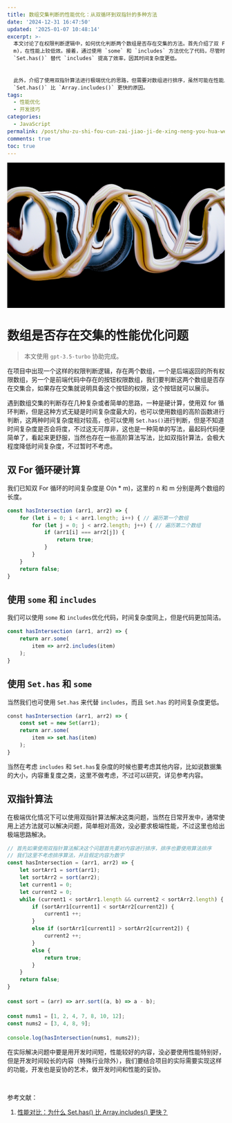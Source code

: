 ```yaml
---
title: 数组交集判断的性能优化：从双循环到双指针的多种方法
date: '2024-12-31 16:47:50'
updated: '2025-01-07 10:48:14'
excerpt: >-
  本文讨论了在权限判断逻辑中，如何优化判断两个数组是否存在交集的方法。首先介绍了双 For 循环的硬计算方法，时间复杂度为 O(n *
  m)，在性能上较低效。接着，通过使用 `some` 和 `includes` 方法优化了代码，尽管时间复杂度未变，但可读性更好。进一步采用
  `Set.has()` 替代 `includes` 提高了效率，因其时间复杂度更低。


  此外，介绍了使用双指针算法进行极端优化的思路，但需要对数组进行排序，虽然可能在性能上更优，但开发时间较长。在实际开发时，应根据项目需求平衡开发时间与性能优化，选择合适的方法进行实现。最后，文章提及了参考文献，解释了
  `Set.has()` 比 `Array.includes()` 更快的原因。
tags:
  - 性能优化
  - 开发技巧
categories:
  - JavaScript
permalink: /post/shu-zu-shi-fou-cun-zai-jiao-ji-de-xing-neng-you-hua-wen-ti-z1kwfix.html
comments: true
toc: true
---
```


![image](https://raw.githubusercontent.com/eeymoo/Eeymoo.github.io/main/images/unsplash-IIc73xHTRTg-20241231164817-xj40z5a.jpg)

# 数组是否存在交集的性能优化问题

> 本文使用 `gpt-3.5-turbo`​ 协助完成。

在项目中出现一个这样的权限判断逻辑，存在两个数组，一个是后端返回的所有权限数组，另一个是前端代码中存在的按钮权限数组，我们要判断这两个数组是否存在交集合，如果存在交集就说明具备这个按钮的权限，这个按钮就可以展示。

遇到数组交集的判断存在几种复杂或者简单的思路，一种是硬计算，使用双 for 循环判断，但是这种方式无疑是时间复杂度最大的，也可以使用数组的高阶函数进行判断，这两种时间复杂度相对较高，也可以使用 `Set.has()`​ 进行判断，但是不知道时间复杂度是否会将度，不过这无可厚非，这也是一种简单的写法，最起码代码便简单了，看起来更舒服，当然也存在一些高阶算法写法，比如双指针算法，会极大程度降低时间复杂度，不过暂时不考虑。

## 双 For 循环硬计算

我们已知双 For 循环的时间复杂度是 O(n * m)，这里的 n 和 m 分别是两个数组的长度。

```js
const hasIntersection (arr1, arr2) => {
    for (let i = 0; i < arr1.length; i++) { // 遍历第一个数组
        for (let j = 0; j < arr2.length; j++) { // 遍历第二个数组
            if (arr1[i] === arr2[j]) {
                return true;
            }
        }
    }
    return false;
}
```

## 使用 `some`​ 和 `includes`​

我们可以使用 `some`​ 和 `includes`​ 优化代码，时间复杂度同上，但是代码更加简洁。

```js
const hasIntersection (arr1, arr2) => {
	return arr.some(
		item => arr2.includes(item)
	);
}
```

## 使用 `Set.has`​ 和 `some`​

当然我们也可使用 `Set.has`​ 来代替 `includes`​，而且 `Set.has`​ 的时间复杂度更低。

```js
‍const hasIntersection (arr1, arr2) => {
	const set = new Set(arr1);
	return arr.some(
		item => set.has(item)
	);
}
```

当然在考虑 `includes`​ 和 `Set.has`​ 复杂度的时候也要考虑其他内容，比如说数据集的大小，内容重复度之类，这里不做考虑，不过可以研究，详见参考内容。

## 双指针算法

在极端优化情况下可以使用双指针算法解决这类问题，当然在日常开发中，通常使用上述方法就可以解决问题，简单相对高效，没必要求极端性能，不过这里也给出极端思路解决。

```js
// 首先如果使用双指针算法解决这个问题首先要对内容进行排序，排序也要使用算法排序
// 我们这里不考虑排序算法，并且假定内容为数字
const hasIntersection = (arr1, arr2) => {
	let sortArr1 = sort(arr1);
	let sortArr2 = sort(arr2);
	let current1 = 0;
	let current2 = 0;
	while (current1 < sortArr1.length && current2 < sortArr2.length) {
		if (sortArr1[current1] < sortArr2[current2]) {
			current1 ++;
		} 
		else if (sortArr1[current1] > sortArr2[current2]) {
			current2 ++;
		} 
		else {
			return true;
		}
	}
	return false;
}

const sort = (arr) => arr.sort((a, b) => a - b);

const nums1 = [1, 2, 4, 7, 8, 10, 12];
const nums2 = [3, 4, 8, 9];

console.log(hasIntersection(nums1, nums2));
```

在实际解决问题中要是用开发时间短，性能较好的内容，没必要使用性能特别好，但是开发时间较长的内容（特殊行业除外），我们要结合项目的实际需要实现这样的功能，开发也是妥协的艺术，做开发时间和性能的妥协。

‍

参考文献：

1. [性能对比：为什么 Set.has() 比 Array.includes() 更快？](https://blog.csdn.net/qq_41865545/article/details/143502905)
